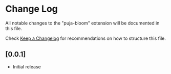 # Change Log

All notable changes to the "puja-bloom" extension will be documented in this file.

Check [Keep a Changelog](http://keepachangelog.com/) for recommendations on how to structure this file.

## [0.0.1]

- Initial release
